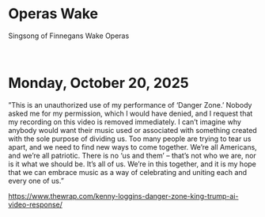 # Operas Wake

Singsong of Finnegans Wake Operas

&nbsp;

# Monday, October 20, 2025  

”This is an unauthorized use of my performance of ‘Danger Zone.’ Nobody asked me for my permission, which I would have denied, and I request that my recording on this video is removed immediately. I can’t imagine why anybody would want their music used or associated with something created with the sole purpose of dividing us. Too many people are trying to tear us apart, and we need to find new ways to come together. We’re all Americans, and we’re all patriotic. There is no ‘us and them’ – that’s not who we are, nor is it what we should be. It’s all of us. We’re in this together, and it is my hope that we can embrace music as a way of celebrating and uniting each and every one of us.”

https://www.thewrap.com/kenny-loggins-danger-zone-king-trump-ai-video-response/
